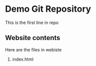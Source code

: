 # Demo Git Repository

This is the first line in repo

## Website contents

Here are the files in webiste

1. index.html